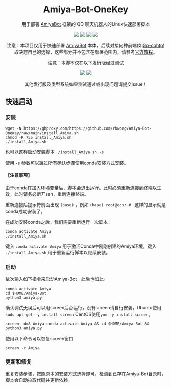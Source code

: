 <div align="center">

# Amiya-Bot-OneKey

用于部署 [AmiyaBot](https://github.com/AmiyaBot/Amiya-Bot) 框架的 QQ 聊天机器人的Linux快速部署脚本<br>


<img src="https://img.shields.io/github/issues/rhwong/Amiya-Bot-OneKey"> <img src="https://img.shields.io/github/forks/rhwong/Amiya-Bot-OneKey"> 
<img src="https://img.shields.io/github/stars/rhwong/Amiya-Bot-OneKey"> <img src="https://img.shields.io/github/license/rhwong/Amiya-Bot-OneKey">

注意：本项目仅用于快速部署 [AmiyaBot](https://github.com/AmiyaBot/Amiya-Bot) 本体，后续对接何种前端(如[Go-cqhtp](https://github.com/Mrs4s/go-cqhttp/))取决您自己的选择，这些部分并不包含在部署范围内，请参考[官方教程](https://www.amiyabot.com/guide/deploy/console/configure.html)。

注意：本脚本仅在以下发行版经过测试

<img src="https://img.shields.io/badge/Ubuntu-x86__64-red?style=flat-square&logo=ubuntu"> 
<img src="https://img.shields.io/badge/Ubuntu-aarch64-red?style=flat-square&logo=ubuntu"> 
<!--<img src="https://img.shields.io/badge/CentOS-x86__64-green?style=flat-square&logo=centos"> 
<img src="https://img.shields.io/badge/Debian-x86__64-purple?style=flat-square&logo=debian"> -->

其他发行版及类型系统如果测试通过或出现问题请提交issue！

</div>
<!-- projectInfo end -->

## 快速启动

### 安装

```shell
wget -N https://ghproxy.com/https://github.com/rhwong/Amiya-Bot-OneKey/raw/main/install_Amiya.sh
chmod -R 755 install_Amiya.sh
./install_Amiya.sh
```
也可以这样启动安装脚本 `./install_Amiya.sh -s` 

使用 `-s` 参数可以跳过所有确认步骤使用conda安装方式安装。

#### 【注意事项】

由于conda在加入环境变量后，脚本会退出运行。此时必须重新连接到终端以生效，此时请务必断开ssh，重新连接终端。

重新连接后提示符前面出现 `(base)` ，例如 `(base) root@ecs:~# ` 这样的显示就是conda成功安装了。

在成功安装conda之后，我们需要重新运行一次脚本：

```shell
conda activate Amiya
./install_Amiya.sh
```

键入 `conda activate Amiya` 用于激活Conda中刚刚创建的Amiya环境，键入 `./install_Amiya.sh` 用于重新运行脚本以继续安装。

### 启动

依次输入如下指令来启动Amiya-Bot，此后也如此。

```shell
conda activate Amiya
cd $HOME/Amiya-Bot
python3 amiya.py
```
确认调试无误后可以用screen后台运行，没有screen请自行安装，Ubuntu使用 `sudo apt-get -y install screen` CentOS使用`yum -y install screen`。

```shell
screen -dmS Amiya conda activate Amiya && cd $HOME/Amiya-Bot && python3 amiya.py
```
使用以下命令可以恢复screen窗口

```shell
screen -r Amiya
```

### 更新和修复

重复安装步骤，按照原本的安装方式选择即可。检测到已存在Amiya-Bot目录时，脚本会自动拉取代码并更新依赖。
